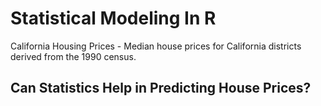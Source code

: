 # Statistical Modeling In R
California Housing Prices - Median house prices for California districts derived from the 1990 census.

## Can Statistics Help in Predicting House Prices?

